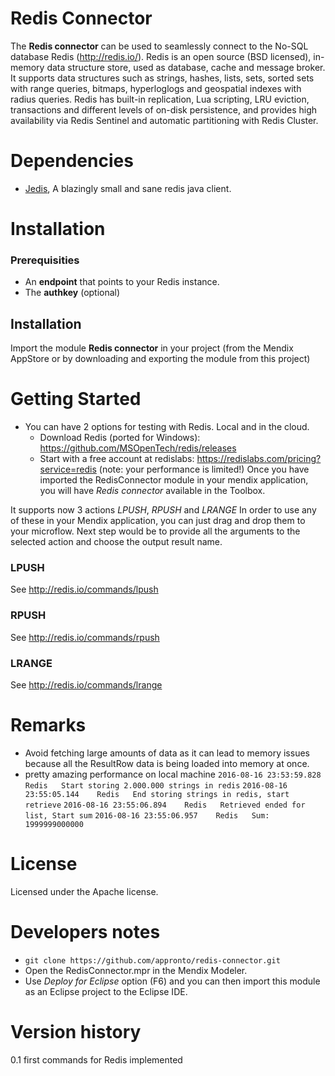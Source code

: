 # Redis Connector

The **Redis connector** can be used to seamlessly connect to the No-SQL database Redis (http://redis.io/). Redis is an open source (BSD licensed), in-memory data structure store, used as database, cache and message broker. 
It supports data structures such as strings, hashes, lists, sets, sorted sets with range queries, bitmaps, hyperloglogs and geospatial indexes with radius queries. 
Redis has built-in replication, Lua scripting, LRU eviction, transactions and different levels of on-disk persistence, and provides high availability via Redis Sentinel and automatic partitioning with Redis Cluster.

# Dependencies
* [Jedis](https://github.com/xetorthio/jedis), A blazingly small and sane redis java client.

# Installation
### Prerequisities
* An **endpoint** that points to your Redis instance.
* The **authkey** (optional)

## Installation
Import the module **Redis connector** in your project (from the Mendix AppStore or by downloading and exporting the module from this project)

# Getting Started
* You can have 2 options for testing with Redis. Local and in the cloud. 
	* Download Redis (ported for Windows): https://github.com/MSOpenTech/redis/releases 
	* Start with a free account at redislabs: https://redislabs.com/pricing?service=redis (note: your performance is limited!)
Once you have imported the RedisConnector module in your mendix application, you will have *Redis connector* available in the Toolbox. 

It supports now 3 actions *LPUSH*, *RPUSH* and *LRANGE*
In order to use any of these in your Mendix application, you can just drag and drop them to your microflow.
Next step would be to provide all the arguments to the selected action and choose the output result name. 

### LPUSH
See http://redis.io/commands/lpush

### RPUSH
See http://redis.io/commands/rpush

### LRANGE
See http://redis.io/commands/lrange

# Remarks
* Avoid fetching large amounts of data as it can lead to memory issues because all the ResultRow data is being loaded into memory at once.
* pretty amazing performance on local machine 
	`2016-08-16 23:53:59.828	Redis	Start storing 2.000.000 strings in redis`
	`2016-08-16 23:55:05.144	Redis	End storing strings in redis, start retrieve`
	`2016-08-16 23:55:06.894	Redis	Retrieved ended for list, Start sum`
	`2016-08-16 23:55:06.957	Redis	Sum: 1999999000000`


# License
Licensed under the Apache license.

# Developers notes
* `git clone https://github.com/appronto/redis-connector.git`
* Open the RedisConnector.mpr in the Mendix Modeler.
* Use *Deploy for Eclipse* option (F6) and you can then import this module as an Eclipse project to the Eclipse IDE.

# Version history
0.1 first commands for Redis implemented
